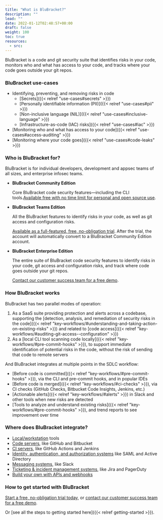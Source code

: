 ```yaml
---
title: "What is BluBracket?"
description: ""
lead: ""
date: 2022-01-12T02:48:57+00:00
draft: false
weight: 100
toc: true
resources:
  - src:
---
```


BluBracket is a code and git security suite that identifies risks in your code, monitors who and what has access to your code, and tracks where your code goes outside your git repos.

### BluBracket use-cases

- Identifying, preventing, and removing risks in code
  - [Secrets]({{< relref "use-cases#secrets" >}})
  - [Personally identifiable information (PII)]({{< relref "use-cases#pii" >}})
  - [Non-inclusive language (NIL)]({{< relref "use-cases#inclusive-language" >}})
  - [Infrastructure-as-code (IAC) risks]({{< relref "use-cases#iac" >}})
- [Monitoring who and what has access to your code]({{< relref "use-cases#access-auditing" >}})
- [Monitoring where your code goes]({{< relref "use-cases#code-leaks" >}})

### Who is BluBracket for?

BluBracket is for individual developers, development and appsec teams of all sizes, and enterprise infosec teams.

- **BluBracket Community Edition**

    Core BluBracket code security features—including the CLI tools.[Available free with no time limit for personal and open source use](https://blubracket.com/contact/get-started/).

- **BluBracket Teams Edition**

    All the BluBracket features to identify risks in your code, as well as git access and configuration risks.

    [Available as a full-featured, free, no-obligation trial](https://blubracket.com/contact/get-started/). After the trial, the account will automatically convert to a BluBracket Community Edition account.

- **BluBracket Enterprise Edition**

    The entire suite of BluBracket code security features to identify risks in your code, git access and configuration risks, and track where code goes outside your git repos.

    [Contact our customer success team for a free demo](https://blubracket.com/contact-sales/).

### How BluBracket works

BluBracket has two parallel modes of operation:

1. As a SaaS suite providing protection and alerts across a codebase, supporting the [detection, analysis, and remediation of security risks in the code]({{< relref "key-workflows/#understanding-and-taking-action-on-existing-risks" >}}) and related to [code access]({{< relref "key-workflows/#auditing-git-access--configuration" >}})
1. As a [local CLI tool scanning code locally]({{< relref "key-workflows/#pre-commit-hooks" >}}), to support immediate identification of potential risks in the code, without the risk of sending that code to remote servers

And BluBracket integrates at multiple points in the SDLC workflow:

- [Before code is committed]({{< relref "key-workflows/#pre-commit-hooks" >}}), via the CLI and pre-commit hooks, and in popular IDEs
- [Before code is merged]({{< relref "key-workflows/#ci-checks" >}}), via CI checks (GitHub Checks, Bitbucket Code Insights, Jenkins, etc.)
- [Actionable alerts]({{< relref "key-workflows/#alerts" >}}) in Slack and other tools when new risks are detected
- [Tools to analyze and understand existing risks]({{< relref "key-workflows/#pre-commit-hooks" >}}), and trend reports to see improvement over time

### Where does BluBracket integrate?

- [Local/workstation](/intro/integrations/) tools
- [Code servers](/intro/integrations/), like GitHub and Bitbucket
- [CI servers](/intro/integrations/), like GitHub Actions and Jenkins
- [Identity, authentication, and authorization systems](/intro/integrations/) like SAML and Active Directory
- [Messaging systems](/intro/integrations/), like Slack
- [Ticketing & incident management systems](/intro/integrations/), like Jira and PagerDuty
- [Build your own with APIs and webhooks](/intro/integrations/)

### How to get started with BluBracket

[Start a free, no-obligation trial today](https://blubracket.com/contact/get-started/), or [contact our customer success team for a free demo](https://blubracket.com/contact-sales/).

Or [see all the steps to getting started here]({{< relref getting-started >}}).
